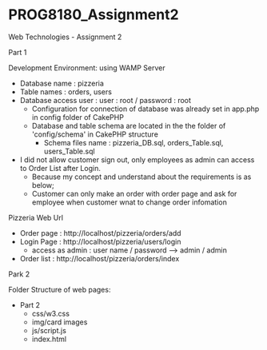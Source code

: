 # PROG8180_Assignment2
Web Technologies - Assignment 2

Part 1

Development Environment: using WAMP Server
  - Database name : pizzeria
  - Table names : orders, users
  - Database access user  : user : root  / password : root
    - Configuration for connection of database was already set in app.php in config folder of CakePHP 
    - Database and table schema are located in the the folder of 'config/schema' in CakePHP structure
      - Schema files name : pizzeria_DB.sql, orders_Table.sql, users_Table.sql
  - I did not allow customer sign out, only employees as admin can access to Order List after Login.
    - Because my concept and understand about the requirements is as below;
    - Customer can only make an order with order page and ask for employee when customer wnat to change order infomation

Pizzeria Web Url 
  - Order page : http://localhost/pizzeria/orders/add
  - Login Page : http://localhost/pizzeria/users/login
    - access as admin : user name / password --> admin / admin
  - Order list : http://localhost/pizzeria/orders/index  

Park 2

Folder Structure of web pages:
  - Part 2
    - css/w3.css
    - img/card images
    - js/script.js
    - index.html
